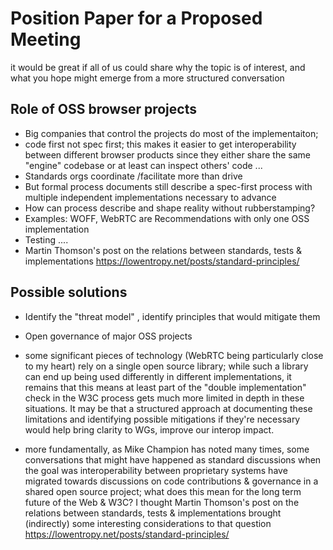 # Position Paper for a Proposed Meeting

it would be great if all of us could share why the topic is of
interest, and what you hope might emerge from a more structured
conversation 

## Role of OSS browser projects
* Big companies that control the projects do most of the implementaiton;
* code first not spec first; this makes it easier to get interoperability between different browser products since they either share the same "engine" codebase or at least can inspect others' code ... 
* Standards orgs coordinate /facilitate more than drive
* But formal process documents still describe a spec-first process with multiple independent implementations necessary to advance
* How can process describe and shape reality without rubberstamping?
* Examples: WOFF, WebRTC are Recommendations with only one OSS implementation 
* Testing ....
* Martin Thomson's post on the relations between standards, tests & implementations  https://lowentropy.net/posts/standard-principles/

## Possible solutions
* Identify the "threat model" , identify principles that would mitigate them
* Open governance of major OSS projects



* some significant pieces of technology (WebRTC being particularly close
to my heart) rely on a single open source library; while such a library
can end up being used differently in different implementations, it
remains that this means at least part of the "double implementation"
check in the W3C process gets much more limited in depth in these
situations. It may be that a structured approach at documenting these
limitations and identifying possible mitigations if they're necessary
would help bring clarity to WGs, improve our interop impact.

* more fundamentally, as Mike Champion has noted many times, some
conversations that might have happened as standard discussions when the
goal was interoperability between proprietary systems have migrated
towards discussions on code contributions & governance in a shared open
source project; what does this mean for the long term future of the Web
& W3C? I thought Martin Thomson's post on the relations between
standards, tests & implementations brought (indirectly) some interesting
considerations to that question
https://lowentropy.net/posts/standard-principles/
